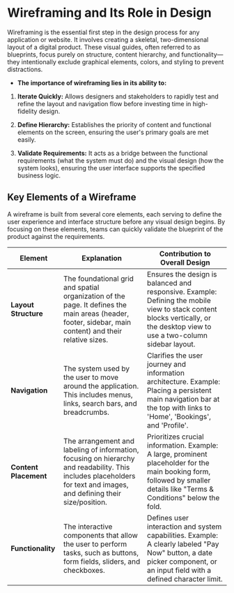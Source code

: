 # Wireframing and Its Role in Design

Wireframing is the essential first step in the design process for any application or website. It involves creating a skeletal, two-dimensional layout of a digital product. These visual guides, often referred to as blueprints, focus purely on structure, content hierarchy, and functionality—they intentionally exclude graphical elements, colors, and styling to prevent distractions.

- **The importance of wireframing lies in its ability to:**

1. **Iterate Quickly:** Allows designers and stakeholders to rapidly test and refine the layout and navigation flow before investing time in high-fidelity design.

2. **Define Hierarchy:** Establishes the priority of content and functional elements on the screen, ensuring the user's primary goals are met easily.

3. **Validate Requirements:** It acts as a bridge between the functional requirements (what the system must do) and the visual design (how the system looks), ensuring the user interface supports the specified business logic.

## Key Elements of a Wireframe

A wireframe is built from several core elements, each serving to define the user experience and interface structure before any visual design begins. By focusing on these elements, teams can quickly validate the blueprint of the product against the requirements.

| Element               | Explanation                                                                                                                                                           | Contribution to Overall Design                                                                                                                                               |
| --------------------- | --------------------------------------------------------------------------------------------------------------------------------------------------------------------- | ---------------------------------------------------------------------------------------------------------------------------------------------------------------------------- |
| **Layout Structure**  | The foundational grid and spatial organization of the page. It defines the main areas (header, footer, sidebar, main content) and their relative sizes.               | Ensures the design is balanced and responsive. Example: Defining the mobile view to stack content blocks vertically, or the desktop view to use a two-column sidebar layout. |
| **Navigation**        | The system used by the user to move around the application. This includes menus, links, search bars, and breadcrumbs.                                                 | Clarifies the user journey and information architecture. Example: Placing a persistent main navigation bar at the top with links to 'Home', 'Bookings', and 'Profile'.       |
| **Content Placement** | The arrangement and labeling of information, focusing on hierarchy and readability. This includes placeholders for text and images, and defining their size/position. | Prioritizes crucial information. Example: A large, prominent placeholder for the main booking form, followed by smaller details like "Terms & Conditions" below the fold.    |
| **Functionality**     | The interactive components that allow the user to perform tasks, such as buttons, form fields, sliders, and checkboxes.                                               | Defines user interaction and system capabilities. Example: A clearly labeled "Pay Now" button, a date picker component, or an input field with a defined character limit.    |
